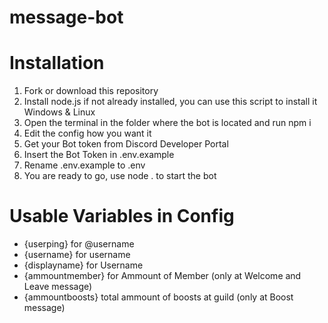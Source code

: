 # message-bot

# Installation
1. Fork or download this repository
2. Install node.js if not already installed, you can use this script to install it Windows & Linux
3. Open the terminal in the folder where the bot is located and run npm i
4. Edit the config how you want it
5. Get your Bot token from Discord Developer Portal
6. Insert the Bot Token in .env.example
7. Rename .env.example to .env
8. You are ready to go, use node . to start the bot

# Usable Variables in Config
- {userping} for @username
- {username} for username
- {displayname} for Username
- {ammountmember} for Ammount of Member (only at Welcome and Leave message)
- {ammountboosts} total ammount of boosts at guild (only at Boost message)
